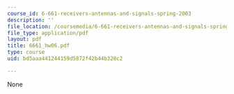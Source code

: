 ```yaml
---
course_id: 6-661-receivers-antennas-and-signals-spring-2003
description: ''
file_location: /coursemedia/6-661-receivers-antennas-and-signals-spring-2003/bd5aaa441244159d5872f42b44b328c2_6661_hw06.pdf
file_type: application/pdf
layout: pdf
title: 6661_hw06.pdf
type: course
uid: bd5aaa441244159d5872f42b44b328c2

---
```

None